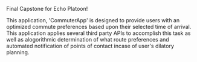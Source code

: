 
Final Capstone for Echo Platoon!

This application, 'CommuterApp' is designed to provide users with an optimized commute preferences based upon their selected time of arrival. This application applies several third party APIs to accomplish this task as well as alogorithmic determination of what route preferences and automated notification of points of contact incase of user's dilatory planning.